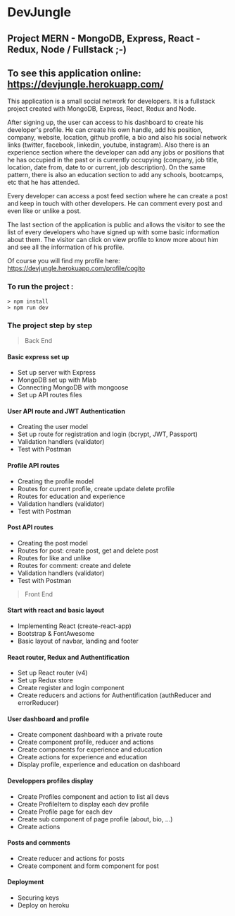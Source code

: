# DevJungle

## Project MERN - MongoDB, Express, React - Redux, Node / Fullstack ;-)

## To see this application online: https://devjungle.herokuapp.com/

This application is a small social network for developers.
It is a fullstack project created with MongoDB, Express, React, Redux and Node.

After signing up, the user can access to his dashboard to create his developer's profile.
He can create his own handle, add his position, company, website, location, github profile, a bio and also his social network links (twitter, facebook, linkedin, youtube, instagram).
Also there is an experience section where the developer can add any jobs or positions that he has occupied in the past or is currently occupying (company, job title, location, date from, date to or current, job description).
On the same pattern, there is also an education section to add any schools, bootcamps, etc that he has attended.

Every developer can access a post feed section where he can create a post and keep in touch with other developers.
He can comment every post and even like or unlike a post.

The last section of the application is public and allows the visitor to see the list of every developers who have signed up with some basic information about them. The visitor can click on view profile to know more about him and see all the information of his profile.

Of course you will find my profile here: https://devjungle.herokuapp.com/profile/cogito

### To run the project :

```
> npm install
> npm run dev
```

### The project step by step

> Back End

#### Basic express set up

- Set up server with Express
- MongoDB set up with Mlab
- Connecting MongoDB with mongoose
- Set up API routes files

#### User API route and JWT Authentication

- Creating the user model
- Set up route for registration and login (bcrypt, JWT, Passport)
- Validation handlers (validator)
- Test with Postman

#### Profile API routes

- Creating the profile model
- Routes for current profile, create update delete profile
- Routes for education and experience
- Validation handlers (validator)
- Test with Postman

#### Post API routes

- Creating the post model
- Routes for post: create post, get and delete post
- Routes for like and unlike
- Routes for comment: create and delete
- Validation handlers (validator)
- Test with Postman

> Front End

#### Start with react and basic layout

- Implementing React (create-react-app)
- Bootstrap & FontAwesome
- Basic layout of navbar, landing and footer

#### React router, Redux and Authentification

- Set up React router (v4)
- Set up Redux store
- Create register and login component
- Create reducers and actions for Authentification (authReducer and errorReducer)

#### User dashboard and profile

- Create component dashboard with a private route
- Create component profile, reducer and actions
- Create components for experience and education
- Create actions for experience and education
- Display profile, experience and education on dashboard

#### Developpers profiles display

- Create Profiles component and action to list all devs
- Create ProfileItem to display each dev profile
- Create Profile page for each dev
- Create sub component of page profile (about, bio, ...)
- Create actions

#### Posts and comments

- Create reducer and actions for posts
- Create component and form component for post

#### Deployment

- Securing keys
- Deploy on heroku

